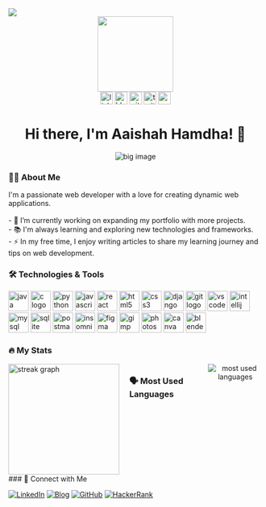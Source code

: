 
<div align="left">
  <img src="https://visitor-badge.laobi.icu/badge?page_id=aaishahhamdha.aaishahhamdha" />
</div>
<div align="center">
  <img height="150" src="https://camo.githubusercontent.com/62da68eb62b1e5f175f7d1f0191dd89a653d7908feb22d37d4a0ab07365d6791/68747470733a2f2f6d656469612e67697068792e636f6d2f6d656469612f4d3967624264396e6244724f5475314d71782f67697068792e676966" />
</div>

<div align="center">
  <img src="https://img.shields.io/static/v1?message=LinkedIn&logo=linkedin&label=&color=0077B5&logoColor=white&labelColor=&style=for-the-badge" height="25" alt="linkedin logo" />
  <img src="https://img.shields.io/static/v1?message=Blog&logo=rss&label=&color=FFA500&logoColor=white&labelColor=&style=for-the-badge" height="25" alt="blog logo" />
  <img src="https://img.shields.io/static/v1?message=GitHub&logo=github&label=&color=181717&logoColor=white&labelColor=&style=for-the-badge" height="25" alt="github logo" />
  <img src="https://img.shields.io/static/v1?message=Twitter&logo=twitter&label=&color=1DA1F2&logoColor=white&labelColor=&style=for-the-badge" height="25" alt="twitter logo" />
  <img src="https://img.shields.io/static/v1?message=YouTube&logo=youtube&label=&color=FF0000&logoColor=white&labelColor=&style=for-the-badge" height="25" alt="youtube logo" />
</div>



<h1 align="center">Hi there, I'm Aaishah Hamdha! 👋</h1>

<div align="center">
  <img src="https://via.placeholder.com/600x200?text=Your+Big+Image+Here" alt="big image" />
</div>

<h3 align="left">👩‍💻 About Me</h3>

<p align="left">I'm a passionate web developer with a love for creating dynamic web applications.<br><br>- 🔭 I’m currently working on expanding my portfolio with more projects.<br>- 📚 I'm always learning and exploring new technologies and frameworks.<br>- ⚡ In my free time, I enjoy writing articles to share my learning journey and tips on web development.</p>

<h3 align="left">🛠 Technologies & Tools</h3>

<div align="left">
  <p>
    <img src="https://cdn.jsdelivr.net/gh/devicons/devicon/icons/java/java-original-wordmark.svg" height="40" alt="java logo" />
    <img src="https://cdn.jsdelivr.net/gh/devicons/devicon/icons/c/c-original.svg" height="40" alt="c logo" />
    <img src="https://cdn.jsdelivr.net/gh/devicons/devicon/icons/python/python-original-wordmark.svg" height="40" alt="python logo" />
    <img src="https://cdn.jsdelivr.net/gh/devicons/devicon/icons/javascript/javascript-original.svg" height="40" alt="javascript logo" />
    <img src="https://cdn.jsdelivr.net/gh/devicons/devicon/icons/react/react-original-wordmark.svg" height="40" alt="react logo" />
    <img src="https://cdn.jsdelivr.net/gh/devicons/devicon/icons/html5/html5-original-wordmark.svg" height="40" alt="html5 logo" />
    <img src="https://cdn.jsdelivr.net/gh/devicons/devicon/icons/css3/css3-original-wordmark.svg" height="40" alt="css3 logo" />
    <img src="https://cdn.jsdelivr.net/gh/devicons/devicon/icons/django/django-original.svg" height="40" alt="django logo" />
    <img src="https://cdn.jsdelivr.net/gh/devicons/devicon/icons/git/git-original-wordmark.svg" height="40" alt="git logo" />
    <img src="https://cdn.jsdelivr.net/gh/devicons/devicon/icons/vscode/vscode-original-wordmark.svg" height="40" alt="vscode logo" />
    <img src="https://cdn.jsdelivr.net/gh/devicons/devicon/icons/intellij/intellij-original-wordmark.svg" height="40" alt="intellij logo" />
    <img src="https://cdn.jsdelivr.net/gh/devicons/devicon/icons/mysql/mysql-original-wordmark.svg" height="40" alt="mysql logo" />
    <img src="https://cdn.jsdelivr.net/gh/devicons/devicon/icons/sqlite/sqlite-original-wordmark.svg" height="40" alt="sqlite logo" />
    <img src="https://cdn.jsdelivr.net/gh/devicons/devicon/icons/postman/postman-original.svg" height="40" alt="postman logo" />
    <img src="https://cdn.jsdelivr.net/gh/devicons/devicon/icons/insomnia/insomnia-original.svg" height="40" alt="insomnia logo" />
    <img src="https://cdn.jsdelivr.net/gh/devicons/devicon/icons/figma/figma-original.svg" height="40" alt="figma logo" />
    <img src="https://cdn.jsdelivr.net/gh/devicons/devicon/icons/gimp/gimp-original-wordmark.svg" height="40" alt="gimp logo" />
    <img src="https://cdn.jsdelivr.net/gh/devicons/devicon/icons/photoshop/photoshop-plain.svg" height="40" alt="photoshop logo" />
    <img src="https://cdn.jsdelivr.net/gh/devicons/devicon/icons/canva/canva-original.svg" height="40" alt="canva logo" />
    <img src="https://cdn.jsdelivr.net/gh/devicons/devicon/icons/blender/blender-original.svg" height="40" alt="blender logo" />
  </p>
</div>

<h3 align="left">🔥 My Stats</h3>

<div align="left" style="display: flex; gap: 20px;">
  <img src="https://github-readme-streak-stats.herokuapp.com/?user=aaishahhamdha&theme=dark&hide_border=false&border_radius=5" height="220" alt="streak graph" />

<h3 align="left">🗣 Most Used Languages</h3>

<div align="center">
  <img src="https://github-readme-stats.vercel.app/api/top-langs/?username=aaishahhamdha&layout=compact&theme=radical" alt="most used languages" />
</div>
</div>
### 🔗 Connect with Me

[![LinkedIn](https://img.shields.io/badge/LinkedIn-0077B5?style=for-the-badge&logo=linkedin&logoColor=white)](https://linkedin.com/in/aaishah-hamdha/)
[![Blog](https://img.shields.io/badge/Blog-FFA500?style=for-the-badge&logo=rss&logoColor=white)](https://medium.com/@aaishamdha)
[![GitHub](https://img.shields.io/badge/GitHub-181717?style=for-the-badge&logo=github&logoColor=white)](https://github.com/aaishahhamdha)
[![HackerRank](https://img.shields.io/badge/HackerRank-2EC866?style=for-the-badge&logo=hackerrank&logoColor=white)](https://hackerrank.com/profile/aishahhamdha)
